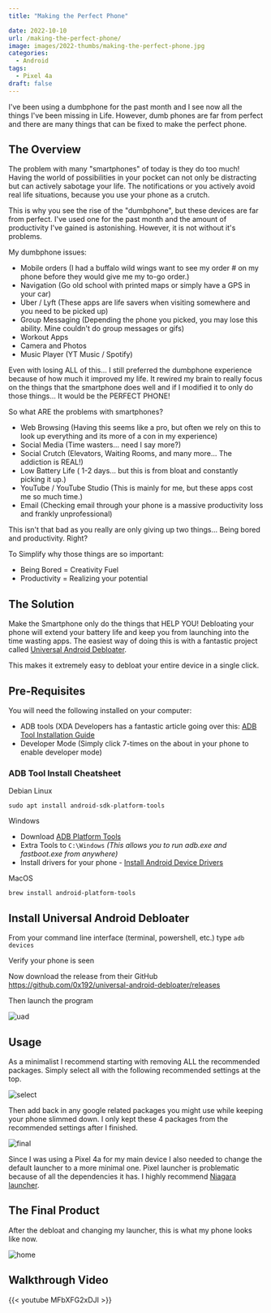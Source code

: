```yaml
---
title: "Making the Perfect Phone"

date: 2022-10-10
url: /making-the-perfect-phone/
image: images/2022-thumbs/making-the-perfect-phone.jpg
categories:
  - Android
tags:
  - Pixel 4a
draft: false
---
```

I've been using a dumbphone for the past month and I see now all the things I've been missing in Life. However, dumb phones are far from perfect and there are many things that can be fixed to make the perfect phone.
<!--more-->

## The Overview

The problem with many "smartphones" of today is they do too much! Having the world of possibilities in your pocket can not only be distracting but can actively sabotage your life. The notifications or you actively avoid real life situations, because you use your phone as a crutch. 

This is why you see the rise of the "dumbphone", but these devices are far from perfect. I've used one for the past month and the amount of productivity I've gained is astonishing. However, it is not without it's problems. 

My dumbphone issues:
- Mobile orders (I had a buffalo wild wings want to see my order # on my phone before they would give me my to-go order.)
- Navigation (Go old school with printed maps or simply have a GPS in your car)
- Uber / Lyft (These apps are life savers when visiting somewhere and you need to be picked up)
- Group Messaging (Depending the phone you picked, you may lose this ability. Mine couldn't do group messages or gifs)
- Workout Apps
- Camera and Photos
- Music Player (YT Music / Spotify)

Even with losing ALL of this... I still preferred the dumbphone experience because of how much it improved my life. It rewired my brain to really focus on the things that the smartphone does well and if I modified it to only do those things... It would be the PERFECT PHONE!

So what ARE the problems with smartphones?
- Web Browsing (Having this seems like a pro, but often we rely on this to look up everything and its more of a con in my experience) 
- Social Media (Time wasters... need I say more?)
- Social Crutch (Elevators, Waiting Rooms, and many more... The addiction is REAL!)
- Low Battery Life ( 1-2 days... but this is from bloat and constantly picking it up.)
- YouTube / YouTube Studio (This is mainly for me, but these apps cost me so much time.)
- Email (Checking email through your phone is a massive productivity loss and frankly unprofessional)

This isn't that bad as you really are only giving up two things... Being bored and productivity. Right?

To Simplify why those things are so important:
- Being Bored = Creativity Fuel
- Productivity = Realizing your potential

## The Solution

Make the Smartphone only do the things that HELP YOU! Debloating your phone will extend your battery life and keep you from launching into the time wasting apps. The easiest way of doing this is with a fantastic project called [Universal Android Debloater](https://github.com/0x192/universal-android-debloater). 

This makes it extremely easy to debloat your entire device in a single click. 

## Pre-Requisites

You will need the following installed on your computer:
- ADB tools (XDA Developers has a fantastic article going over this: [ADB Tool Installation Guide](https://www.xda-developers.com/install-adb-windows-macos-linux/)
- Developer Mode (Simply click 7-times on the about in your phone to enable developer mode)

### ADB Tool Install Cheatsheet

Debian Linux
```
sudo apt install android-sdk-platform-tools
```

Windows

- Download [ADB Platform Tools](https://dl.google.com/android/repository/platform-tools-latest-windows.zip)
- Extra Tools to `C:\Windows` _(This allows you to run adb.exe and fastboot.exe from anywhere)_
- Install drivers for your phone - [Install Android Device Drivers](https://developer.android.com/studio/run/oem-usb#Drivers)

MacOS

```
brew install android-platform-tools
```

## Install Universal Android Debloater

From your command line interface (terminal, powershell, etc.) type `adb devices`

Verify your phone is seen

Now download the release from their GitHub <https://github.com/0x192/universal-android-debloater/releases>

Then launch the program

![uad](/images/2022/android/uad.png)

## Usage

As a minimalist I recommend starting with removing ALL the recommended packages. Simply select all with the following recommended settings at the top.

![select](/images/2022/android/select.png)

Then add back in any google related packages you might use while keeping your phone slimmed down. I only kept these 4 packages from the recommended settings after I finished.

![final](/images/2022/android/final.png)

Since I was using a Pixel 4a for my main device I also needed to change the default launcher to a more minimal one. Pixel launcher is problematic because of all the dependencies it has. I highly recommend [Niagara launcher](https://play.google.com/store/apps/details?id=bitpit.launcher&hl=en_US&gl=US). 

## The Final Product

After the debloat and changing my launcher, this is what my phone looks like now. 

![home](/images/2022/android/home.png)

## Walkthrough Video

{{< youtube MFbXFG2xDJI >}}
